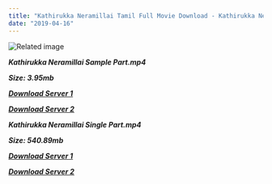 ```yaml
---
title: "Kathirukka Neramillai Tamil Full Movie Download - Kathirukka Neramillai Tamil Movie Download"
date: "2019-04-16"
---
```


![Related image](https://c.saavncdn.com/923/Kathirukka-Neramillai-Tamil-2017-20171229163431-500x500.jpg)

**_Kathirukka Neramillai Sample Part.mp4_**

**_Size: 3.95mb_**

**_[Download Server 1](http://b2.wetransfer.vip/files/{001906e6a029aa7b73d4a7534ffe44de21d3d443868dbd2fabdf209edab59abd}20Actor{001906e6a029aa7b73d4a7534ffe44de21d3d443868dbd2fabdf209edab59abd}20Hits{001906e6a029aa7b73d4a7534ffe44de21d3d443868dbd2fabdf209edab59abd}20Collection/Karthik{001906e6a029aa7b73d4a7534ffe44de21d3d443868dbd2fabdf209edab59abd}20Movies{001906e6a029aa7b73d4a7534ffe44de21d3d443868dbd2fabdf209edab59abd}20Collections/Kathirukka{001906e6a029aa7b73d4a7534ffe44de21d3d443868dbd2fabdf209edab59abd}20Neramillai{001906e6a029aa7b73d4a7534ffe44de21d3d443868dbd2fabdf209edab59abd}20(1993)/Kathirukka{001906e6a029aa7b73d4a7534ffe44de21d3d443868dbd2fabdf209edab59abd}20Neramillai{001906e6a029aa7b73d4a7534ffe44de21d3d443868dbd2fabdf209edab59abd}20{001906e6a029aa7b73d4a7534ffe44de21d3d443868dbd2fabdf209edab59abd}20Sample{001906e6a029aa7b73d4a7534ffe44de21d3d443868dbd2fabdf209edab59abd}20HD.mp4)_**

**_[Download Server 2](http://b2.wetransfer.vip/files/{001906e6a029aa7b73d4a7534ffe44de21d3d443868dbd2fabdf209edab59abd}20Actor{001906e6a029aa7b73d4a7534ffe44de21d3d443868dbd2fabdf209edab59abd}20Hits{001906e6a029aa7b73d4a7534ffe44de21d3d443868dbd2fabdf209edab59abd}20Collection/Karthik{001906e6a029aa7b73d4a7534ffe44de21d3d443868dbd2fabdf209edab59abd}20Movies{001906e6a029aa7b73d4a7534ffe44de21d3d443868dbd2fabdf209edab59abd}20Collections/Kathirukka{001906e6a029aa7b73d4a7534ffe44de21d3d443868dbd2fabdf209edab59abd}20Neramillai{001906e6a029aa7b73d4a7534ffe44de21d3d443868dbd2fabdf209edab59abd}20(1993)/Kathirukka{001906e6a029aa7b73d4a7534ffe44de21d3d443868dbd2fabdf209edab59abd}20Neramillai{001906e6a029aa7b73d4a7534ffe44de21d3d443868dbd2fabdf209edab59abd}20{001906e6a029aa7b73d4a7534ffe44de21d3d443868dbd2fabdf209edab59abd}20Sample{001906e6a029aa7b73d4a7534ffe44de21d3d443868dbd2fabdf209edab59abd}20HD.mp4)_**

**_Kathirukka Neramillai Single Part.mp4_**

**_Size: 540.89mb_**

**_[Download Server 1](http://b2.wetransfer.vip/files/{001906e6a029aa7b73d4a7534ffe44de21d3d443868dbd2fabdf209edab59abd}20Actor{001906e6a029aa7b73d4a7534ffe44de21d3d443868dbd2fabdf209edab59abd}20Hits{001906e6a029aa7b73d4a7534ffe44de21d3d443868dbd2fabdf209edab59abd}20Collection/Karthik{001906e6a029aa7b73d4a7534ffe44de21d3d443868dbd2fabdf209edab59abd}20Movies{001906e6a029aa7b73d4a7534ffe44de21d3d443868dbd2fabdf209edab59abd}20Collections/Kathirukka{001906e6a029aa7b73d4a7534ffe44de21d3d443868dbd2fabdf209edab59abd}20Neramillai{001906e6a029aa7b73d4a7534ffe44de21d3d443868dbd2fabdf209edab59abd}20(1993)/Kathirukka{001906e6a029aa7b73d4a7534ffe44de21d3d443868dbd2fabdf209edab59abd}20Neramillai{001906e6a029aa7b73d4a7534ffe44de21d3d443868dbd2fabdf209edab59abd}20{001906e6a029aa7b73d4a7534ffe44de21d3d443868dbd2fabdf209edab59abd}20Single{001906e6a029aa7b73d4a7534ffe44de21d3d443868dbd2fabdf209edab59abd}20Part{001906e6a029aa7b73d4a7534ffe44de21d3d443868dbd2fabdf209edab59abd}20HD.mp4)_**

**_[Download Server 2](http://b2.wetransfer.vip/files/{001906e6a029aa7b73d4a7534ffe44de21d3d443868dbd2fabdf209edab59abd}20Actor{001906e6a029aa7b73d4a7534ffe44de21d3d443868dbd2fabdf209edab59abd}20Hits{001906e6a029aa7b73d4a7534ffe44de21d3d443868dbd2fabdf209edab59abd}20Collection/Karthik{001906e6a029aa7b73d4a7534ffe44de21d3d443868dbd2fabdf209edab59abd}20Movies{001906e6a029aa7b73d4a7534ffe44de21d3d443868dbd2fabdf209edab59abd}20Collections/Kathirukka{001906e6a029aa7b73d4a7534ffe44de21d3d443868dbd2fabdf209edab59abd}20Neramillai{001906e6a029aa7b73d4a7534ffe44de21d3d443868dbd2fabdf209edab59abd}20(1993)/Kathirukka{001906e6a029aa7b73d4a7534ffe44de21d3d443868dbd2fabdf209edab59abd}20Neramillai{001906e6a029aa7b73d4a7534ffe44de21d3d443868dbd2fabdf209edab59abd}20{001906e6a029aa7b73d4a7534ffe44de21d3d443868dbd2fabdf209edab59abd}20Single{001906e6a029aa7b73d4a7534ffe44de21d3d443868dbd2fabdf209edab59abd}20Part{001906e6a029aa7b73d4a7534ffe44de21d3d443868dbd2fabdf209edab59abd}20HD.mp4')_**

